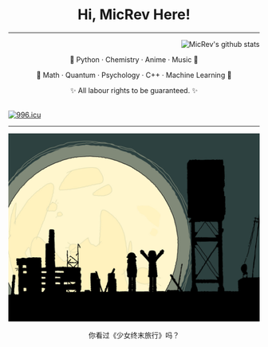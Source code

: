 <h1 align="center">Hi, MicRev Here!</h1>

---
<div>
    <div align="center">
      <a href="https://github.com/MicRev"><img src="https://github-readme-stats.vercel.app/api/top-langs/?username=MicRev&theme=merko&hide_border=true" alt="MicRev's github stats" align="right"></a>
      <br>
    </div>
    <p align="center">
      🔭 Python · Chemistry · Anime · Music 🔭
    </p>
    <p align="center">
      🌱 Math · Quantum · Psychology · C++ · Machine Learning 🌱
    </p>
    <p align="center">
      ✨ All labour rights to be guaranteed.  ✨
    </p>
</div>
<br>
<a href="https://996.icu"><img src="https://img.shields.io/badge/license-Anti%20996-blue.svg" alt="996.icu" />

---


<a href="https://www.nicovideo.jp/watch/so32076401"><img src="shyojo.jpg" alt="谁不喜欢少女终末旅行"></img></a>

<p align="center">你看过《少女终末旅行》吗？</p>
